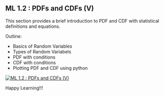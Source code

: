 ## ML 1.2 : PDFs and CDFs (V)

This section provides a brief introduction to PDF and CDF with statistical definitions and equations.

Outline:

- Basics of Random Variables
- Types of Random Variabels
- PDF with conditions
- CDF with conditions
- Plotting PDF and CDF using python


[![ML 1.2 : PDFs and CDFs (V)](https://github.com/riyasai22/winter-of-contributing/blob/59253aa81a59f4c141872c1c1fe457ada88568e9/Machine_Learning/Statistics_for_Machine_Learning/Assets/pdf%20cdf.png)](https://drive.google.com/file/d/1XnwuC_4gxpvPqWEKM2FQDYARKEuhzVAD/view?usp=sharing "PDFs and CDFs")

Happy Learning!!!
